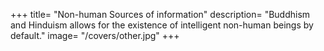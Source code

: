 +++
title=  "Non-human Sources of information"
description=  "Buddhism and Hinduism allows for the existence of intelligent non-human beings by default."
image=  "/covers/other.jpg"
+++
